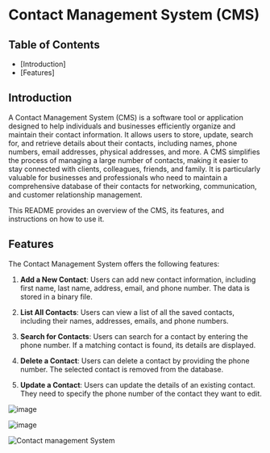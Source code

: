 # Contact Management System (CMS)

## Table of Contents

- [Introduction]
- [Features]


## Introduction

A Contact Management System (CMS) is a software tool or application designed to help individuals and businesses efficiently organize and maintain their contact information. 
It allows users to store, update, search for, and retrieve details about their contacts, including names, phone numbers, email addresses, physical addresses, and more. 
A CMS simplifies the process of managing a large number of contacts, making it easier to stay connected with clients, colleagues, friends, and family. 
It is particularly valuable for businesses and professionals who need to maintain a comprehensive database of their contacts for networking, communication, and customer relationship management.

This README provides an overview of the CMS, its features, and instructions on how to use it.

## Features

The Contact Management System offers the following features:

1. **Add a New Contact**: Users can add new contact information, including first name, last name, address, email, and phone number. The data is stored in a binary file.

2. **List All Contacts**: Users can view a list of all the saved contacts, including their names, addresses, emails, and phone numbers.

3. **Search for Contacts**: Users can search for a contact by entering the phone number. If a matching contact is found, its details are displayed.

4. **Delete a Contact**: Users can delete a contact by providing the phone number. The selected contact is removed from the database.

5. **Update a Contact**: Users can update the details of an existing contact. They need to specify the phone number of the contact they want to edit.

![image](https://github.com/paritosh22/Contact-Management-System/assets/122518099/656ecc44-fe2d-4129-b9eb-b7864d1a8993)

![image](https://github.com/paritosh22/Contact-Management-System/assets/122518099/c6e7df1a-16b3-4012-8daa-01b7c38696c3)

![Contact management System](https://github.com/paritosh22/Contact-Management-System/assets/122518099/019fbacd-9628-4c0b-831b-296eb7b83ec0)

